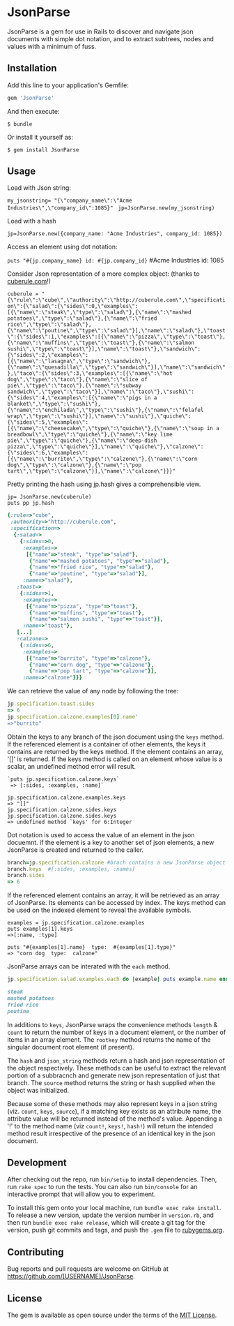 # JsonParse

JsonParse is a gem for use in Rails to discover and navigate json documents with simple dot notation, and to extract subtrees, nodes and values with a minimum of fuss.


## Installation

Add this line to your application's Gemfile:

```ruby
gem 'JsonParse'
```

And then execute:

    $ bundle

Or install it yourself as:

    $ gem install JsonParse

## Usage

Load with Json string:

`my_jsonstring= "{\"company_name\":\"Acme Industries\",\"company_id\":1085}"
`
`jp=JsonParse.new(my_jsonstring)`

Load with a hash

`jp=JsonParse.new({company_name: "Acme Industries", company_id: 1085})`

Access an element using dot notation:

`puts "#{jp.company_name} id: #{jp.company_id}`  #Acme Industries id: 1085

Consider Json representation of a more complex object: (thanks to [cuberule.com](http://cuberule.com)!)

`cuberule = "{\"rule\":\"cube\",\"authority\":\"http://cuberule.com\",\"specification\":{\"salad\":{\"sides\":0,\"examples\":[{\"name\":\"steak\",\"type\":\"salad\"},{\"name\":\"mashed potatoes\",\"type\":\"salad\"},{\"name\":\"fried rice\",\"type\":\"salad\"},{\"name\":\"poutine\",\"type\":\"salad\"}],\"name\":\"salad\"},\"toast\":{\"sides\":1,\"examples\":[{\"name\":\"pizza\",\"type\":\"toast\"},{\"name\":\"muffins\",\"type\":\"toast\"},{\"name\":\"salmon sushi\",\"type\":\"toast\"}],\"name\":\"toast\"},\"sandwich\":{\"sides\":2,\"examples\":[{\"name\":\"lasagna\",\"type\":\"sandwich\"},{\"name\":\"quesadilla\",\"type\":\"sandwich\"}],\"name\":\"sandwich\"},\"taco\":{\"sides\":3,\"examples\":[{\"name\":\"hot dog\",\"type\":\"taco\"},{\"name\":\"slice of pie\",\"type\":\"taco\"},{\"name\":\"subway sandwich\",\"type\":\"taco\"}],\"name\":\"taco\"},\"sushi\":{\"sides\":4,\"examples\":[{\"name\":\"pigs in a blanket\",\"type\":\"sushi\"},{\"name\":\"enchilada\",\"type\":\"sushi\"},{\"name\":\"felafel wrap\",\"type\":\"sushi\"}],\"name\":\"sushi\"},\"quiche\":{\"sides\":5,\"examples\":[{\"name\":\"cheesecake\",\"type\":\"quiche\"},{\"name\":\"soup in a breadbowl\",\"type\":\"quiche\"},{\"name\":\"key lime pie\",\"type\":\"quiche\"},{\"name\":\"deep-dish pizza\",\"type\":\"quiche\"}],\"name\":\"quiche\"},\"calzone\":{\"sides\":6,\"examples\":[{\"name\":\"burrito\",\"type\":\"calzone\"},{\"name\":\"corn dog\",\"type\":\"calzone\"},{\"name\":\"pop tart\",\"type\":\"calzone\"}],\"name\":\"calzone\"}}}"`

Pretty printing the hash using jp.hash gives a comprehensible view.  


`jp= JsonParse.new(cuberule)`  
`puts pp jp.hash`
```ruby
{:rule=>"cube",
 :authority=>"http://cuberule.com",
 :specification=>
  {:salad=>
    {:sides=>0,
     :examples=>
      [{"name"=>"steak", "type"=>"salad"},
       {"name"=>"mashed potatoes", "type"=>"salad"},
       {"name"=>"fried rice", "type"=>"salad"},
       {"name"=>"poutine", "type"=>"salad"}],
     :name=>"salad"},
   :toast=>
    {:sides=>1,
     :examples=>
      [{"name"=>"pizza", "type"=>"toast"},
       {"name"=>"muffins", "type"=>"toast"},
       {"name"=>"salmon sushi", "type"=>"toast"}],
     :name=>"toast"},
   [...]
   :calzone=>
    {:sides=>6,
     :examples=>
      [{"name"=>"burrito", "type"=>"calzone"},
       {"name"=>"corn dog", "type"=>"calzone"},
       {"name"=>"pop tart", "type"=>"calzone"}],
     :name=>"calzone"}}}

```

We can retrieve the value of any node by following the tree:
```Ruby
jp.specification.toast.sides
=> 6
jp.specification.calzone.examples[0].name'
=>"burrito"
````

Obtain the keys to any branch of the json document using the `keys` method.  If the referenced element is a container of other elements, the keys it contains are returned by the keys method.  If the element contains an array, '[]' is returned. If the keys method is called on an element whose value is a scalar, an undefined method error will result.

```
`puts jp.specification.calzone.keys` 
 => [:sides, :examples, :name]`
   
jp.specification.calzone.examples.keys
=> "[]"
jp.specification.calzone.sides.keys
jp.specification.calzone.sides.keys 
=> undefined method `keys' for 6:Integer
```


Dot notation is used to access the value of an element in the json docuemnt.  if the element is a key to another set of json elements, a new JsonParse is created and returned to the caller.
  
```Ruby
branch=jp.specification.calzone #brach contains a new JsonParse object
branch.keys  #[:sides, :examples, :names]
branch.sides
=> 6
````
If the referenced element contains an array, it will be retrieved as an array of JsonParse.  Its elements can be accessed by index.  The keys method can be used on the indexed element to reveal the available symbols.
``` 
examples = jp.specification.calzone.examples 
puts examples[1].keys
=>[:name, :type]

puts "#{examples[1].name}  type:  #{examples[1].type}"
=> "corn dog  type:  calzone"
```

JsonParse arrays can be interated with the `each` method.  
```Ruby 
jp.specification.salad.examples.each do |example| puts example.name end`

steak  
mashed potatoes   
fried rice
poutine
```

In additions to `keys`, JsonParse wraps the convenience methods `length` & `count` to return the number of keys in a document element, or the number of items in an array element. The `rootkey` method returns the name of the singular document root element (if present). 
 
The `hash` and `json_string` methods return a hash and json representation of the object respectively.
These methods can be useful to extract the relevant portion of a subbracnch and generate new json representation of just that branch.  The `source` method returns the string or hash supplied when the object was initialized.   

Because some of these methods may also represent keys in a json string (viz. `count`, `keys`, `source`), if a matching key exists as an attribute name, the attribute value will be returned instead of the method's value. 
Appending a '!' to the method name (viz `count!`, `keys!`, `hash!`) will return the intended method result irrespective of the presence of an identical key in the json document.


## Development

After checking out the repo, run `bin/setup` to install dependencies. Then, run `rake spec` to run the tests. You can also run `bin/console` for an interactive prompt that will allow you to experiment.

To install this gem onto your local machine, run `bundle exec rake install`. To release a new version, update the version number in `version.rb`, and then run `bundle exec rake release`, which will create a git tag for the version, push git commits and tags, and push the `.gem` file to [rubygems.org](https://rubygems.org).

## Contributing

Bug reports and pull requests are welcome on GitHub at https://github.com/[USERNAME]/JsonParse.

## License

The gem is available as open source under the terms of the [MIT License](https://opensource.org/licenses/MIT).
 
